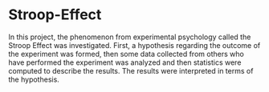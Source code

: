 # Stroop-Effect
In this project, the phenomenon from experimental psychology called the Stroop Effect was investigated. First, a hypothesis regarding the outcome of the experiment was formed, then some data collected from others who have performed the experiment was analyzed and then    statistics were computed to describe the results. The results were interpreted in terms of the hypothesis.

